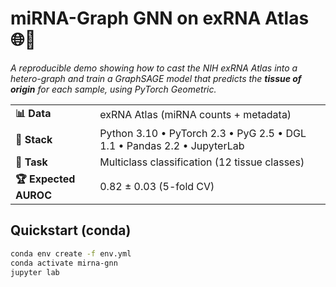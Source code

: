# miRNA-Graph GNN on exRNA Atlas 🌐🧬

*A reproducible demo showing how to cast the NIH exRNA Atlas into a hetero-graph
and train a GraphSAGE model that predicts the **tissue of origin** for each
sample, using PyTorch Geometric.*

<table>
<tr><td><b>📊 Data</b></td><td>exRNA Atlas (miRNA counts + metadata)</td></tr>
<tr><td><b>🔧 Stack</b></td><td>Python 3.10 • PyTorch 2.3 • PyG 2.5 • DGL 1.1 • Pandas 2.2 • JupyterLab</td></tr>
<tr><td><b>🎯 Task</b></td><td>Multiclass classification (12 tissue classes)</td></tr>
<tr><td><b>🏆 Expected AUROC</b></td><td>0.82 ± 0.03 (5-fold CV)</td></tr>
</table>

## Quickstart (conda)

```bash
conda env create -f env.yml
conda activate mirna-gnn
jupyter lab
